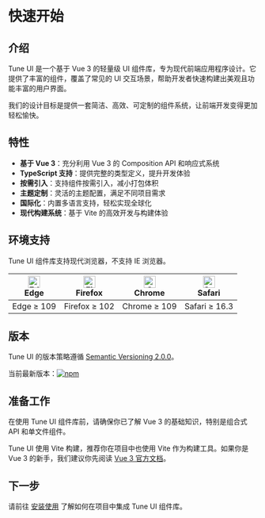 # 快速开始

## 介绍

Tune UI 是一个基于 Vue 3 的轻量级 UI 组件库，专为现代前端应用程序设计。它提供了丰富的组件，覆盖了常见的 UI 交互场景，帮助开发者快速构建出美观且功能丰富的用户界面。

我们的设计目标是提供一套简洁、高效、可定制的组件系统，让前端开发变得更加轻松愉快。

## 特性

- **基于 Vue 3**：充分利用 Vue 3 的 Composition API 和响应式系统
- **TypeScript 支持**：提供完整的类型定义，提升开发体验
- **按需引入**：支持组件按需引入，减小打包体积
- **主题定制**：灵活的主题配置，满足不同项目需求
- **国际化**：内置多语言支持，轻松实现全球化
- **现代构建系统**：基于 Vite 的高效开发与构建体验

## 环境支持

Tune UI 组件库支持现代浏览器，不支持 IE 浏览器。

| <img src="https://cdn.jsdelivr.net/npm/@browser-logos/edge/edge_32x32.png" alt="Edge" width="24px" height="24px" /><br>Edge | <img src="https://cdn.jsdelivr.net/npm/@browser-logos/firefox/firefox_32x32.png" alt="Firefox" width="24px" height="24px" /><br>Firefox | <img src="https://cdn.jsdelivr.net/npm/@browser-logos/chrome/chrome_32x32.png" alt="Chrome" width="24px" height="24px" /><br>Chrome | <img src="https://cdn.jsdelivr.net/npm/@browser-logos/safari/safari_32x32.png" alt="Safari" width="24px" height="24px" /><br>Safari |
| --- | --- | --- | --- |
| Edge ≥ 109 | Firefox ≥ 102 | Chrome ≥ 109 | Safari ≥ 16.3 |

## 版本

Tune UI 的版本策略遵循 [Semantic Versioning 2.0.0](https://semver.org/lang/zh-CN/)。

当前最新版本：[![npm](https://img.shields.io/npm/v/tune-ui.svg)](https://www.npmjs.com/package/tune-ui)

## 准备工作

在使用 Tune UI 组件库前，请确保你已了解 Vue 3 的基础知识，特别是组合式 API 和单文件组件。

Tune UI 使用 Vite 构建，推荐你在项目中也使用 Vite 作为构建工具。如果你是 Vue 3 的新手，我们建议你先阅读 [Vue 3 官方文档](https://cn.vuejs.org/)。

## 下一步

请前往 [安装使用](/guide/installation/) 了解如何在项目中集成 Tune UI 组件库。 